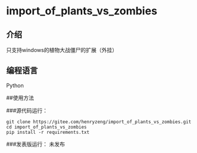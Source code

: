 # import_of_plants_vs_zombies

## 介绍
只支持windows的植物大战僵尸的扩展（外挂）

## 编程语言
Python

##使用方法

###源代码运行：
```
git clone https://gitee.com/henryzeng/import_of_plants_vs_zombies.git
cd import_of_plants_vs_zombies
pip install -r requirements.txt
```
###发表版运行：
未发布
